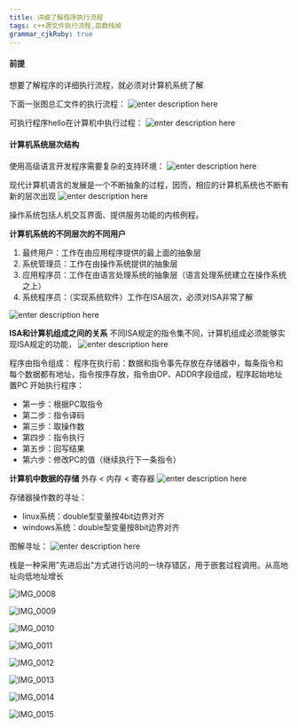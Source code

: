 ```yaml
---
title: 详细了解程序执行流程 
tags: c++源文件执行流程,函数栈帧
grammar_cjkRuby: true
---
```



#### 前提
想要了解程序的详细执行流程，就必须对计算机系统了解

下面一张图总汇文件的执行流程：
![enter description here](./images/1563686853278.png)

可执行程序hello在计算机中执行过程：
![enter description here](./images/1563688092017.png)

#### 计算机系统层次结构
使用高级语言开发程序需要复杂的支持环境：
![enter description here](./images/1563689427795.png)

现代计算机语言的发展是一个不断抽象的过程，因而，相应的计算机系统也不断有新的层次出现
![enter description here](./images/1563689766378.png)

操作系统包括人机交互界面、提供服务功能的内核例程。

**计算机系统的不同层次的不同用户**

 1. 最终用户：工作在由应用程序提供的最上面的抽象层
 2. 系统管理员：工作在由操作系统提供的抽象层
 3. 应用程序员：工作在由语言处理系统的抽象层（语言处理系统建立在操作系统之上）
 4. 系统程序员：（实现系统软件）工作在ISA层次，必须对ISA非常了解

![enter description here](./images/1563691492224.png)

**ISA和计算机组成之间的关系**
不同ISA规定的指令集不同，计算机组成必须能够实现ISA规定的功能，
![enter description here](./images/1563693147828.png)

程序由指令组成：
程序在执行前：数据和指令事先存放在存储器中，每条指令和每个数据都有地址，指令按序存放，指令由OP、ADDR字段组成，程序起始地址置PC
开始执行程序：

 - 第一步：根据PC取指令
 - 第二步：指令译码
 - 第三步：取操作数
 - 第四步：指令执行
 - 第五步：回写结果
 - 第六步：修改PC的值（继续执行下一条指令）

**计算机中数据的存储**
外存 <  内存  < 寄存器
![enter description here](./images/1563694905862.png)

存储器操作数的寻址：
 - linux系统：double型变量按4bit边界对齐
 - windows系统：double型变量按8bit边界对齐

图解寻址：
![enter description here](./images/1563697389757.png)

栈是一种采用"先进后出"方式进行访问的一块存错区，用于嵌套过程调用。从高地址向低地址增长

![IMG_0008](./images/IMG_0008.PNG)

![IMG_0009](./images/IMG_0009.PNG)

![IMG_0010](./images/IMG_0010.PNG)

![IMG_0011](./images/IMG_0011.PNG)

![IMG_0012](./images/IMG_0012_2.PNG)

![IMG_0013](./images/IMG_0013.PNG)

![IMG_0014](./images/IMG_0014.PNG)

![IMG_0015](./images/IMG_0015.PNG)
